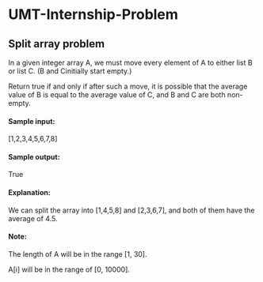 # UMT-Internship-Problem

## Split array problem

In a given integer array A, we must move every element of A to either list B or list C. (B and Cinitially start empty.)

Return true if and only if after such a move, it is possible that the average value of B is equal to the average value of C, and B and C are both non-empty.

#### Sample input:
[1,2,3,4,5,6,7,8]

#### Sample output:
True

#### Explanation: 
We can split the array into [1,4,5,8] and [2,3,6,7], and both of them have the average of 4.5.

#### Note:

The length of A will be in the range [1, 30].

A[i] will be in the range of [0, 10000].
